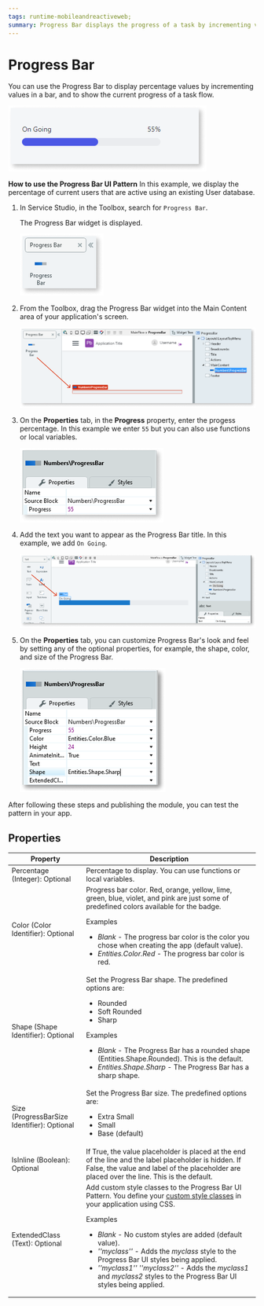 ```yaml
---
tags: runtime-mobileandreactiveweb;
summary: Progress Bar displays the progress of a task by incrementing values in a bar.
---
```


# Progress Bar

You can use the Progress Bar to display percentage values by incrementing values in a bar, and to show the current progress of a task flow. 

![](<images/progressbar-1-ss.png>)

**How to use the Progress Bar UI Pattern**
In this example, we display the percentage of current users that are active using an existing User database.

1. In Service Studio, in the Toolbox, search for `Progress Bar`.

    The Progress Bar widget is displayed.

    ![](<images/progressbar-2-ss.png>)

1. From the Toolbox, drag the Progress Bar widget into the Main Content area of your application's screen.

    ![](<images/progressbar-3-ss.png>)

1. On the **Properties** tab, in the **Progress** property, enter the progess percentage. In this example we enter `55` but you can also use functions or local variables.

    ![](<images/progressbar-4-ss.png>)

1. Add the text you want to appear as the Progress Bar title. In this example, we add ``On Going``.

    ![](<images/progressbar-10-ss.png>)
    
1. On the **Properties** tab, you can customize Progress Bar's look and feel by setting any of the optional properties, for example, the shape, color, and size of the Progress Bar.

    ![](<images/progressbar-9-ss.png>)

After following these steps and publishing the module, you can test the pattern in your app.
<!-- 

1. To add a database entity, right-click the screen name and select **Fetch Data from Database**.

    ![](<images/progressbar-5-ss.png>)

1. To add a database entity, click the screen, and from the **Select Source** pop-up, choose the source entity and click **OK**. In this example, we select the **User** database.

    ![](<images/progressbar-6-ss.png>)

    The **GetUsers** aggregate is automatically created.

    ![](<images/progressbar-7-ss.png>) 

1. Create a local variable by right-clicking your screen name, and selecting **Add Local Variable**.

1. Enter a name for the variable and set the data type. In this example we enter ``ProgressPercentage`` for the name and ``Decimal`` for the data type.

    ![](<images/progressbar-8-ss.png>)

1. From the Toolbox, drag an Expression widget into the Main Content area of the screen, and in the Expression Editor, enter the relevant logic. In this example we add the following:


    ![](<images/progressbar-15-ss.png>) 
    
    -->





## Properties

| Property | Description |
|---|---|
| Percentage (Integer): Optional  |  Percentage to display. You can use functions or local variables. |
| Color (Color Identifier): Optional  | Progress bar color. Red, orange, yellow, lime, green, blue, violet, and pink are just some of predefined colors available for the badge. <p>Examples <ul><li>_Blank_ - The progress bar color  is the color you chose when creating the app (default value).</li><li>_Entities.Color.Red_ - The progress bar color is red.</li></ul></p>  |
| Shape (Shape Identifier): Optional  |  Set the Progress Bar shape. The predefined options are: <ul><li>Rounded</li><li> Soft Rounded </li> <li>Sharp</li></ul><p>Examples <ul><li>_Blank_ - The Progress Bar has a rounded shape (Entities.Shape.Rounded). This is the default.</li><li>_Entities.Shape.Sharp_ - The Progress Bar has a sharp shape.</li></ul></p> | 
| Size (ProgressBarSize Identifier): Optional  |  Set the Progress Bar size. The predefined options are: <ul><li>Extra Small</li><li>Small</li> <li>Base (default)</li></ul> |
| IsInline (Boolean): Optional  | If True, the value placeholder is placed at the end of the line and the label placeholder is hidden. If False, the value and label of the placeholder are placed over the line. This is the default.|
| ExtendedClass (Text): Optional  | Add custom style classes to the Progress Bar UI Pattern. You define your [custom style classes](../../../../../develop/ui/look-feel/css.md) in your application using CSS. <p>Examples <ul><li>_Blank_ - No custom styles are added (default value).</li><li>_''myclass''_ - Adds the _myclass_ style to the Progress Bar UI styles being applied.</li><li>_''myclass1'' ''myclass2''_ - Adds the _myclass1_ and _myclass2_ styles to the Progress Bar UI styles being applied.</li></ul></p> |
